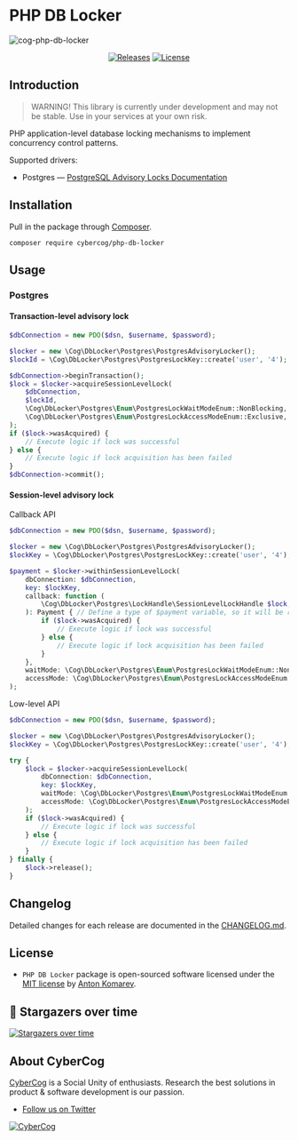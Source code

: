 # PHP DB Locker

![cog-php-db-locker](https://user-images.githubusercontent.com/1849174/167773585-171bef35-8e6d-461c-b1b1-ad9d2b07290a.png)

<p align="center">
    <a href="https://github.com/cybercog/php-db-locker/releases"><img src="https://img.shields.io/github/release/cybercog/php-db-locker.svg?style=flat-square" alt="Releases"></a>
    <a href="https://github.com/cybercog/php-db-locker/blob/master/LICENSE"><img src="https://img.shields.io/github/license/cybercog/php-db-locker.svg?style=flat-square" alt="License"></a>
</p>

## Introduction

> WARNING! This library is currently under development and may not be stable. Use in your services at your own risk.

PHP application-level database locking mechanisms to implement concurrency control patterns.

Supported drivers:

- Postgres — [PostgreSQL Advisory Locks Documentation](https://www.postgresql.org/docs/current/explicit-locking.html#ADVISORY-LOCKS)

## Installation

Pull in the package through [Composer](https://getcomposer.org/).

```shell
composer require cybercog/php-db-locker
```

## Usage

### Postgres

#### Transaction-level advisory lock

```php
$dbConnection = new PDO($dsn, $username, $password);

$locker = new \Cog\DbLocker\Postgres\PostgresAdvisoryLocker();
$lockId = \Cog\DbLocker\Postgres\PostgresLockKey::create('user', '4');

$dbConnection->beginTransaction();
$lock = $locker->acquireSessionLevelLock(
    $dbConnection,
    $lockId,
    \Cog\DbLocker\Postgres\Enum\PostgresLockWaitModeEnum::NonBlocking,
    \Cog\DbLocker\Postgres\Enum\PostgresLockAccessModeEnum::Exclusive,
);
if ($lock->wasAcquired) {
    // Execute logic if lock was successful
} else {
    // Execute logic if lock acquisition has been failed
}
$dbConnection->commit();
```

#### Session-level advisory lock

Callback API

```php
$dbConnection = new PDO($dsn, $username, $password);

$locker = new \Cog\DbLocker\Postgres\PostgresAdvisoryLocker();
$lockKey = \Cog\DbLocker\Postgres\PostgresLockKey::create('user', '4');

$payment = $locker->withinSessionLevelLock(
    dbConnection: $dbConnection,
    key: $lockKey,
    callback: function (
        \Cog\DbLocker\Postgres\LockHandle\SessionLevelLockHandle $lock, 
    ): Payment { // Define a type of $payment variable, so it will be resolved by analyzers
        if ($lock->wasAcquired) {
            // Execute logic if lock was successful
        } else {
            // Execute logic if lock acquisition has been failed
        }
    },
    waitMode: \Cog\DbLocker\Postgres\Enum\PostgresLockWaitModeEnum::NonBlocking,
    accessMode: \Cog\DbLocker\Postgres\Enum\PostgresLockAccessModeEnum::Exclusive,
);
```

Low-level API

```php
$dbConnection = new PDO($dsn, $username, $password);

$locker = new \Cog\DbLocker\Postgres\PostgresAdvisoryLocker();
$lockKey = \Cog\DbLocker\Postgres\PostgresLockKey::create('user', '4');

try {
    $lock = $locker->acquireSessionLevelLock(
        dbConnection: $dbConnection,
        key: $lockKey,
        waitMode: \Cog\DbLocker\Postgres\Enum\PostgresLockWaitModeEnum::NonBlocking,
        accessMode: \Cog\DbLocker\Postgres\Enum\PostgresLockAccessModeEnum::Exclusive,
    );
    if ($lock->wasAcquired) {
        // Execute logic if lock was successful
    } else {
        // Execute logic if lock acquisition has been failed
    }
} finally {
    $lock->release();
}
```

## Changelog

Detailed changes for each release are documented in the [CHANGELOG.md](https://github.com/cybercog/php-db-locker/blob/master/CHANGELOG.md).

## License

- `PHP DB Locker` package is open-sourced software licensed under the [MIT license](LICENSE) by [Anton Komarev].

## 🌟 Stargazers over time

[![Stargazers over time](https://chart.yhype.me/github/repository-star/v1/490362626.svg)](https://yhype.me?utm_source=github&utm_medium=cybercog-php-db-locker&utm_content=chart-repository-star-cumulative)

## About CyberCog

[CyberCog] is a Social Unity of enthusiasts. Research the best solutions in product & software development is our passion.

- [Follow us on Twitter](https://twitter.com/cybercog)

<a href="https://cybercog.su"><img src="https://cloud.githubusercontent.com/assets/1849174/18418932/e9edb390-7860-11e6-8a43-aa3fad524664.png" alt="CyberCog"></a>

[Anton Komarev]: https://komarev.com
[CyberCog]: https://cybercog.su
